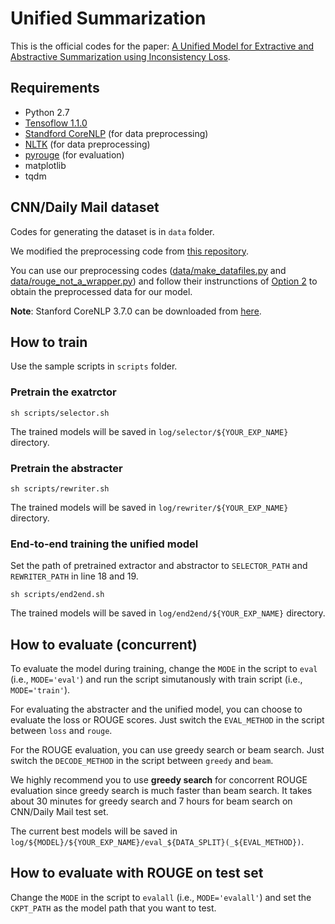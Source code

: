 # Unified Summarization

This is the official codes for the paper: [A Unified Model for Extractive and Abstractive Summarization using Inconsistency Loss](https://arxiv.org/abs/1805.06266).

## Requirements

* Python 2.7
* [Tensoflow 1.1.0](https://www.tensorflow.org/versions/r1.1/)
* [Standford CoreNLP](https://stanfordnlp.github.io/CoreNLP/) (for data preprocessing)
* [NLTK](https://www.nltk.org/) (for data preprocessing)
* [pyrouge](https://pypi.org/project/pyrouge/) (for evaluation)
* matplotlib
* tqdm

## CNN/Daily Mail dataset

Codes for generating the dataset is in `data` folder.

We modified the preprocessing code from [this repository](https://github.com/abisee/cnn-dailymail).

You can use our preprocessing codes ([data/make_datafiles.py](./data/make_datafiles.py) and [data/rouge_not_a_wrapper.py](./data/rouge_not_a_wrapper.py)) and follow their instrunctions of [Option 2](https://github.com/abisee/cnn-dailymail#option-2-process-the-data-yourself) to obtain the preprocessed data for our model.

**Note**: Stanford CoreNLP 3.7.0 can be downloaded from [here](http://nlp.stanford.edu/software/stanford-corenlp-full-2016-10-31.zip). 


## How to train

Use the sample scripts in `scripts` folder. 

### Pretrain the exatrctor

```
sh scripts/selector.sh
```
The trained models will be saved in `log/selector/${YOUR_EXP_NAME}` directory.

### Pretrain the abstracter

```
sh scripts/rewriter.sh
```
The trained models will be saved in `log/rewriter/${YOUR_EXP_NAME}` directory.

### End-to-end training the unified model

Set the path of pretrained extractor and abstractor to `SELECTOR_PATH` and `REWRITER_PATH` in line 18 and 19.

```
sh scripts/end2end.sh
```

The trained models will be saved in `log/end2end/${YOUR_EXP_NAME}` directory.

## How to evaluate (concurrent)

To evaluate the model during training, change the `MODE` in the script to `eval` (i.e., `MODE='eval'`) and run the script simutanously with train script (i.e., `MODE='train'`).

For evaluating the abstracter and the unified model, you can choose to evaluate the loss or ROUGE scores. Just switch the `EVAL_METHOD` in the script between `loss` and `rouge`. 

For the ROUGE evaluation, you can use greedy search or beam search. Just switch the `DECODE_METHOD` in the script between `greedy` and `beam`.

We highly recommend you to use **greedy search** for concorrent ROUGE evaluation since greedy search is much faster than beam search.
It takes about 30 minutes for greedy search and 7 hours for beam search on CNN/Daily Mail test set.

The current best models will be saved in `log/${MODEL}/${YOUR_EXP_NAME}/eval_${DATA_SPLIT}(_${EVAL_METHOD})`.

## How to evaluate with ROUGE on test set

Change the `MODE` in the script to `evalall` (i.e., `MODE='evalall'`) and set the `CKPT_PATH` as the model path that you want to test. 

